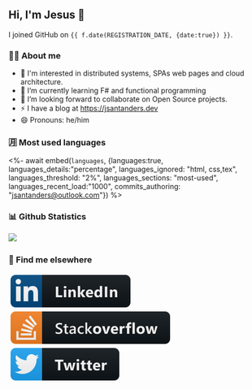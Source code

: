 ## Hi, I'm Jesus 👋

I joined GitHub on `{{ f.date(REGISTRATION_DATE, {date:true}) }}`.

<!-- Talking about you -->

### 👨‍💻 About me

- 👦 I'm interested in distributed systems, SPAs web pages and cloud architecture.
- 🌱 I’m currently learning F# and functional programming
- 👯 I’m looking forward to collaborate on Open Source projects.
- ⚡️ I have a blog at <https://jsantanders.dev>
- 😄 Pronouns: he/him

### 🈷️ Most used languages

<%- await embed(`languages`, {languages:true, languages_details:"percentage", languages_ignored: "html, css,tex", languages_threshold: "2%", languages_sections: "most-used", languages_recent_load:"1000", commits_authoring: "jsantanders@outlook.com"}) %>

### 📊 Github Statistics

 <p>
    <img height="160px" src="https://github-readme-streak-stats.herokuapp.com/?user=jsantanders&hide_border=true&theme=nightowl&count_private=true" />
</p>

### 📢 Find me elsewhere

<p>
  <a target="_blank" href="https://linkedin.com/in/jsantanders">
    <img src="https://github.com/jsantanders/jsantanders/blob/master/img/linkedin.svg" alt="LinkedIn" style="vertical-align:top; margin:4px">
  </a>
  
  <a target="_blank" href="https://stackoverflow.com/users/7318331/jesus-santander">
    <img src="https://github.com/jsantanders/jsantanders/blob/master/img/stackoverflow.svg" alt="StackOverflow" style="vertical-align:top; margin:4px">
  </a>
  
  <a target="_blank" href="http://twitter.com/jsantanders">
    <img src="https://github.com/jsantanders/jsantanders/blob/master/img/twitter.svg" alt="Twitter" style="vertical-align:top; margin:4px">
  </a>
</p>
